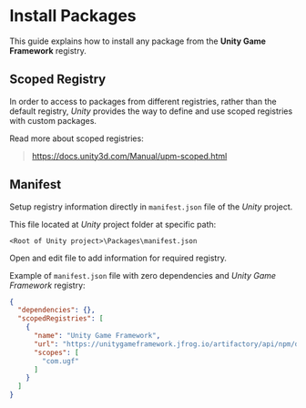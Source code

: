 # Install Packages

This guide explains how to install any package from the **Unity Game Framework** registry.

## Scoped Registry

In order to access to packages from different registries, rather than the default registry,
_Unity_ provides the way to define and use scoped registries with custom packages.

Read more about scoped registries:

> https://docs.unity3d.com/Manual/upm-scoped.html

## Manifest

Setup registry information directly in `manifest.json` file of the _Unity_ project.

This file located at _Unity_ project folder at specific path:

```
<Root of Unity project>\Packages\manifest.json
```

Open and edit file to add information for required registry.

Example of `manifest.json` file with zero dependencies and _Unity Game Framework_ registry:

```json
{
  "dependencies": {},
  "scopedRegistries": [
    {
      "name": "Unity Game Framework",
      "url": "https://unitygameframework.jfrog.io/artifactory/api/npm/default",
      "scopes": [
        "com.ugf"
      ]
    }
  ]
}
```
